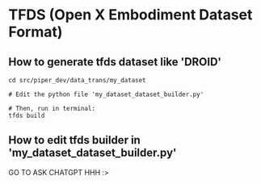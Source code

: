 # TFDS (Open X Embodiment Dataset Format)

## How to generate tfds dataset like 'DROID'

```
cd src/piper_dev/data_trans/my_dataset

# Edit the python file 'my_dataset_dataset_builder.py'

# Then, run in terminal:
tfds build

```

## How to edit tfds builder in 'my_dataset_dataset_builder.py'
GO TO ASK CHATGPT HHH :>